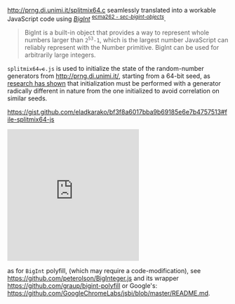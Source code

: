 <a href="http://prng.di.unimi.it/splitmix64.c">http://prng.di.unimi.it/splitmix64.c</a> seamlessly translated into a workable JavaScript code using <a href="https://developer.mozilla.org/en-US/docs/Web/JavaScript/Reference/Global_Objects/BigInt"><em>BigInt</em></a> <sup><a href="https://tc39.es/ecma262/#sec-bigint-objects">ecma262 - <em>sec-bigint-objects</em></a></sup>.

<blockquote>BigInt is a built-in object that provides a way to represent whole numbers larger than <code>2<sup>53</sup>-1</code>, which is the largest number JavaScript can reliably represent with the Number primitive. BigInt can be used for arbitrarily large integers.</blockquote>


<code>splitmix64<del>.c</del>.js</code> is used to initialize the state of the random-number generators from <a href="http://prng.di.unimi.it/">http://prng.di.unimi.it/</a>, starting from a 64-bit seed, as <a href="https://dl.acm.org/citation.cfm?doid=1276927.1276928">research has shown</a> that initialization must be performed with a generator radically different in nature from the one initialized to avoid correlation on similar seeds.

<a href="https://gist.github.com/eladkarako/bf3f8a6017bba9b69185e6e7b4757513#file-splitmix64-js">https://gist.github.com/eladkarako/bf3f8a6017bba9b69185e6e7b4757513#file-splitmix64-js</a>

<iframe type="text/html" charset="UTF-8" loading="eager" lazyload="off" importance="high" 
  src="https://icompile.eladkarako.com/_resources/embed_gist.html?gistuser=eladkarako&gistid=bf3f8a6017bba9b69185e6e7b4757513&origin=https%3A%2F%2Ficompile.eladkarako.com&contenteditable=true" 
  referrerpolicy="no-referrer" sandbox="allow-same-origin allow-scripts allow-top-navigation" 
  seamless="false" frameborder="0" marginheight="0" marginwidth="0" scrolling="auto" 
  style="height:300px;"
></iframe>


as for <code>BigInt</code> polyfill, (which may require a code-modification), 
see <a href="https://github.com/peterolson/BigInteger.js">https://github.com/peterolson/BigInteger.js</a> and its wrapper <a href="https://github.com/graup/bigint-polyfill">https://github.com/graup/bigint-polyfill</a> or Google's: <a href="https://github.com/GoogleChromeLabs/jsbi/blob/master/README.md">https://github.com/GoogleChromeLabs/jsbi/blob/master/README.md</a>.

